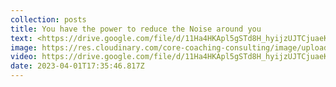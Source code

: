 ```yaml
---
collection: posts
title: You have the power to reduce the Noise around you
text: <https://drive.google.com/file/d/11Ha4HKApl5gSTd8H_hyijzUJTCjuaeKr/view?usp=share_link>
image: https://res.cloudinary.com/core-coaching-consulting/image/upload/v1680372351/Screen_Shot_2023-04-01_at_2.04.36_PM_wyq3xc.png
video: https://drive.google.com/file/d/11Ha4HKApl5gSTd8H_hyijzUJTCjuaeKr/view?usp=share_link
date: 2023-04-01T17:35:46.817Z
---
```

